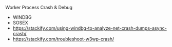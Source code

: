 Worker Process Crash & Debug 
* WINDBG
* SOSEX
* https://stackify.com/using-windbg-to-analyze-net-crash-dumps-async-crash/ 
* https://stackify.com/troubleshoot-w3wp-crash/
